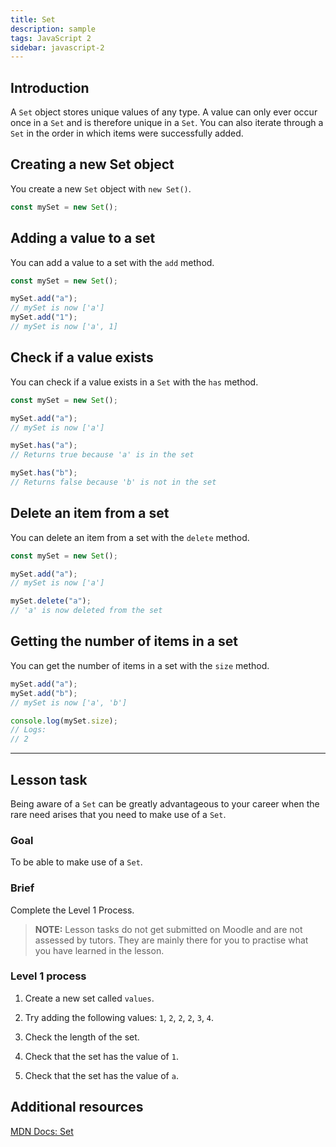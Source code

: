 ```yaml
---
title: Set
description: sample
tags: JavaScript 2
sidebar: javascript-2
---
```


## Introduction

A `Set` object stores unique values of any type. A value can only ever occur once in a `Set` and is therefore unique in a `Set`. You can also iterate through a `Set` in the order in which items were successfully added.

## Creating a new Set object

You create a new `Set` object with `new Set()`.

```js
const mySet = new Set();
```

## Adding a value to a set

You can add a value to a set with the `add` method.

```js
const mySet = new Set();

mySet.add("a");
// mySet is now ['a']
mySet.add("1");
// mySet is now ['a', 1]
```

## Check if a value exists

You can check if a value exists in a `Set` with the `has` method.

```js
const mySet = new Set();

mySet.add("a");
// mySet is now ['a']

mySet.has("a");
// Returns true because 'a' is in the set

mySet.has("b");
// Returns false because 'b' is not in the set
```

## Delete an item from a set

You can delete an item from a set with the `delete` method.

```js
const mySet = new Set();

mySet.add("a");
// mySet is now ['a']

mySet.delete("a");
// 'a' is now deleted from the set
```

## Getting the number of items in a set

You can get the number of items in a set with the `size` method.

```js
mySet.add("a");
mySet.add("b");
// mySet is now ['a', 'b']

console.log(mySet.size);
// Logs:
// 2
```

<hr>

## Lesson task

Being aware of a `Set` can be greatly advantageous to your career when the rare need arises that you need to make use of a `Set`.

### Goal

To be able to make use of a `Set`.

### Brief

Complete the Level 1 Process.

> <b>NOTE:</b> Lesson tasks do not get submitted on Moodle and are not assessed by tutors. They are mainly there for you to practise what you have learned in the lesson.

### Level 1 process

1. Create a new set called `values`.

2. Try adding the following values: `1`, `2`, `2`, `2`, `3`, `4`.

3. Check the length of the set.

4. Check that the set has the value of `1`.

5. Check that the set has the value of `a`.

## Additional resources

[MDN Docs: Set](https://developer.mozilla.org/en-US/docs/Web/JavaScript/Reference/Global_Objects/Set)
